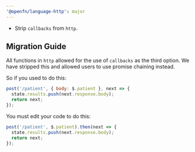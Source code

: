 ```yaml
---
'@openfn/language-http': major
---
```


- Strip `callbacks` from `http`.

## Migration Guide

All functions in `http` allowed for the use of `callbacks` as the third option.
We have stripped this and allowed users to use promise chaining instead.

So if you used to do this:

```js
post('/patient', { body: $.patient }, next => {
  state.results.push(next.response.body);
  return next;
});
```

You must edit your code to do this:

```js
post('/patient', $.patient).then(next => {
  state.results.push(next.response.body);
  return next;
});
```
